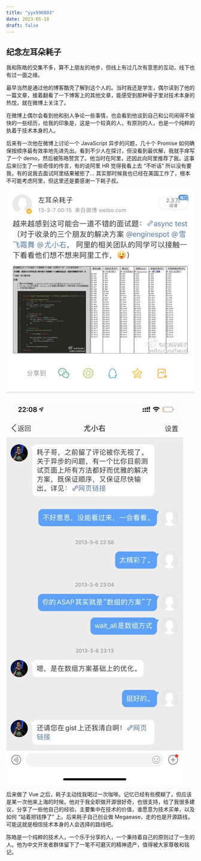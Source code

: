 ```yaml
--- 
title: "yyx990803"
date: 2023-05-18
draft: false
---
```

## 纪念左耳朵耗子

我和陈皓的交集不多，算不上朋友的地步，但线上有过几次有意思的互动，线下也有过一面之缘。

最早当然是通过他的博客酷壳了解到这个人的。当时我还是学生，偶尔读到了他的一篇文章，接着翻看了一下博客上的其他文章，能感受到那种骨子里对技术本身的热忱，就在微博上关注了。

在微博上偶尔会看到他和别人争论一些事情，也会看到他谈到自己和公司闹得不愉快的一些经历，给我的印象是，这是一个较真的人，有原则的人，也是一个纯粹的执着于技术本身的人。

后来有一次他在微博上讨论一个 JavaScript 异步的问题，几十个 Promise 如何确保按顺序最有效率地先进先出。看到不少人在探讨，但没看到最优解，我就手痒写了一个 demo，然后被陈皓赞赏了。他当时在阿里，还因此向阿里推荐了我。这事后来衍生了一些奇怪的传言，有的说阿里 HR 觉得我看上去 “不听话” 所以没有要我，有的说我去面试阿里结果被拒了... 其实那时候我也已经在美国工作了，根本不可能考虑阿里，但这里还是要感谢一下耗子叔。

![微博截图](./images/weibo-1.jpeg)

![微博私信](./images/weibo-2.jpeg)

后来做了 Vue 之后，耗子主动找我喝过一次咖啡。记忆已经有些模糊了，但应该是某一次他来上海的时候。他对于我全职做开源很好奇，也很支持，给了我很多建议，分享了一些他自己的经验，主要集中在技术的价值，谁愿意为技术买单，以及如何 “站着把钱挣了” 上。后来耗子自己创业做 Megaease，走的也是开源路线，可能这就是相信技术本身的人会选择的路线吧。

陈皓是一个纯粹的技术人，一个乐于分享的人，一个秉持着自己的原则过了一生的人。他为中文开发者群体留下了一笔不可磨灭的精神遗产，值得被大家尊敬和铭记。
